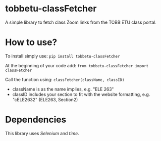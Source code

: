 # tobbetu-classFetcher
A simple library to fetch class Zoom links from the TOBB ETU class portal.

# How to use?
To install simply use:
`pip install tobbetu-classFetcher`

At the beginning of your code add:
`from tobbetu-classFetcher import classFetcher`

Call the function using:
`classFetcher(className, classID)`
  - className is as the name implies, e.g. "ELE 263"
  - classID includes your section to fit with the website formatting, e.g. "cELE2632" (ELE263, Section2)
  
# Dependencies
This library uses *Selenium* and *time*.
